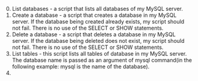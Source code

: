 0. List databases - a script that lists all databases of my MySQL server.
1. Create a database - a script that creates a database in my MySQL server. If the database being created already exists, my script should not fail. There is no use of the SELECT  or SHOW statements.
2. Delete a database - a script that deletes a database in my MySQL server. If the database being deleted does not exist, my script should not fail. There is no use of the SELECT or SHOW statements.
3. List tables - this script lists all tables of database in my MySQL server. The database name is passed as an argument of mysql command(in the following example: mysql is the name of the database).
4. 
